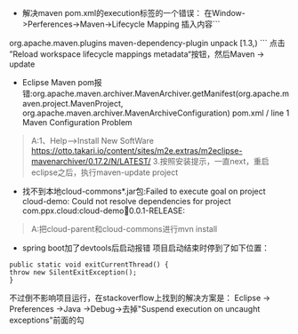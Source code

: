 * 解决maven pom.xml的execution标签的一个错误：
  在Window->Perferences->Maven->Lifecycle Mapping
  插入内容```
  <?xml version="1.0" encoding="UTF-8"?>
<lifecycleMappingMetadata>
	<pluginExecutions>   
 		<pluginExecution>
			<pluginExecutionFilter>
                <groupId>org.apache.maven.plugins</groupId>
                <artifactId>maven-dependency-plugin</artifactId>
                <goals>
                    <goal>unpack</goal>
                </goals>
                <versionRange>[1.3,)</versionRange>
            </pluginExecutionFilter>
            <action>
                <ignore />
            </action>
		</pluginExecution>        
	</pluginExecutions>
</lifecycleMappingMetadata>
```
点击 ”Reload workspace lifecycle mappings metadata“按钮，然后Maven -> update


* Eclipse Maven pom报错:org.apache.maven.archiver.MavenArchiver.getManifest(org.apache.maven.project.MavenProject, org.apache.maven.archiver.MavenArchiveConfiguration)
 pom.xml / line 1 Maven Configuration Problem
> A:1、Help——>Install New SoftWare
https://otto.takari.io/content/sites/m2e.extras/m2eclipse-mavenarchiver/0.17.2/N/LATEST/
3.按照安装提示，一直next，重启eclipse之后，执行maven-update project

* 找不到本地cloud-commons*.jar包:Failed to execute goal on project cloud-demo: Could not resolve dependencies for project com.ppx.cloud:cloud-demo:jar:0.0.1-RELEASE:
> A:把cloud-parent和cloud-commons进行mvn install



* spring boot加了devtools后启动报错
项目启动结束时停到了如下位置：
```
public static void exitCurrentThread() {
throw new SilentExitException();
}
```
不过倒不影响项目运行，在stackoverflow上找到的解决方案是：
Eclipse -> Preferences ->Java ->Debug->去掉"Suspend execution on uncaught exceptions"前面的勾







